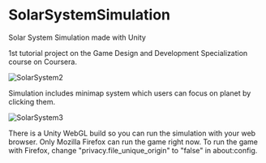 # SolarSystemSimulation
Solar System Simulation made with Unity

1st tutorial project on the Game Design and Development Specialization course on Coursera.

![SolarSystem2](https://user-images.githubusercontent.com/55928282/113059397-11963a00-91b8-11eb-983a-bbdeb0c061df.png)



Simulation includes minimap system which users can focus on planet by clicking them.

![SolarSystem3](https://user-images.githubusercontent.com/55928282/113059467-283c9100-91b8-11eb-9dac-f5b33fdf6432.PNG)

There is a Unity WebGL build so you can run the simulation with your web browser. Only Mozilla Firefox can run the game right now. To run the game with Firefox, change "privacy.file_unique_origin" to "false" in about:config.
